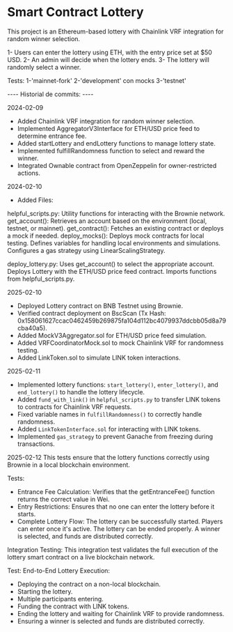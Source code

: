 # Smart Contract Lottery 

This project is an Ethereum-based lottery with Chainlink VRF integration for random winner selection.

1- Users can enter the lottery using ETH, with the entry price set at $50 USD.
2- An admin will decide when the lottery ends.
3- The lottery will randomly select a winner.

Tests:
1-'mainnet-fork'
2-'development' con mocks
3-'testnet'

---- Historial de commits: ----

2024-02-09
- Added Chainlink VRF integration for random winner selection.
- Implemented AggregatorV3Interface for ETH/USD price feed to determine entrance fee.
- Added startLottery and endLottery functions to manage lottery state.
- Implemented fulfillRandomness function to select and reward the winner.
- Integrated Ownable contract from OpenZeppelin for owner-restricted actions.


2024-02-10
- Added Files:

helpful_scripts.py:
Utility functions for interacting with the Brownie network.
get_account(): Retrieves an account based on the environment (local, testnet, or mainnet).
get_contract(): Fetches an existing contract or deploys a mock if needed.
deploy_mocks(): Deploys mock contracts for local testing.
Defines variables for handling local environments and simulations.
Configures a gas strategy using LinearScalingStrategy.

deploy_lottery.py:
Uses get_account() to select the appropriate account.
Deploys Lottery with the ETH/USD price feed contract.
Imports functions from helpful_scripts.py.


2025-02-10
- Deployed Lottery contract on BNB Testnet using Brownie.
- Verified contract deployment on BscScan (Tx Hash:  0x158061627ccac0462459b269875fa104d112bc4079937ddcbb05d8a79cba40a5).
- Added MockV3Aggregator.sol for ETH/USD price feed simulation.
- Added VRFCoordinatorMock.sol to mock Chainlink VRF for randomness testing.
- Added LinkToken.sol to simulate LINK token interactions.


2025-02-11  
- Implemented lottery functions: `start_lottery()`, `enter_lottery()`, and `end_lottery()` to handle the lottery lifecycle.  
- Added `fund_with_link()` in `helpful_scripts.py` to transfer LINK tokens to contracts for Chainlink VRF requests.  
- Fixed variable names in `fulfillRandomness()` to correctly handle randomness.  
- Added `LinkTokenInterface.sol` for interacting with LINK tokens.  
- Implemented `gas_strategy` to prevent Ganache from freezing during transactions.  


2025-02-12
This tests ensure that the lottery functions correctly using Brownie in a local blockchain environment.

Tests:
- Entrance Fee Calculation: Verifies that the getEntranceFee() function returns the correct value in Wei.
- Entry Restrictions: Ensures that no one can enter the lottery before it starts.
- Complete Lottery Flow:
    The lottery can be successfully started.
    Players can enter once it's active.
    The lottery can be ended properly.
    A winner is selected, and funds are distributed correctly.

Integration Testing:
This integration test validates the full execution of the lottery smart contract on a live blockchain network.

Test:
End-to-End Lottery Execution:
- Deploying the contract on a non-local blockchain.
- Starting the lottery.
- Multiple participants entering.
- Funding the contract with LINK tokens.
- Ending the lottery and waiting for Chainlink VRF to provide randomness.
- Ensuring a winner is selected and funds are distributed correctly.